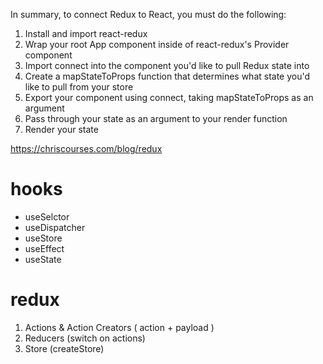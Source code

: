 In summary, to connect Redux to React, you must do the following:

1. Install and import react-redux
2. Wrap your root App component inside of react-redux's Provider component
3. Import connect into the component you'd like to pull Redux state into
4. Create a mapStateToProps function that determines what state you'd like to pull from your store
5. Export your component using connect, taking mapStateToProps as an argument
6. Pass through your state as an argument to your render function
7. Render your state

<https://chriscourses.com/blog/redux>

# hooks

* useSelctor
* useDispatcher
* useStore
* useEffect
* useState


# redux

1. Actions & Action Creators ( action + payload )
2. Reducers (switch on actions)
3. Store  (createStore)